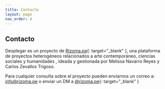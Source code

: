 ```yaml
---
title: Contacto
layout: page
nav_order: 4
---
```


## **Contacto**
Desplegar es un proyecto de [Rizoma.pe](https://rizoma.pe/){: target="_blank" }, una plataforma de proyectos heterogéneos relacionados a arte contemporáneo, ciencias sociales y humanidades , ideada y gestionada por Melissa Navarro Reyes y Carlos Zevallos Trigoso.

Para cualquier consulta sobre el proyecto pueden enviarnos un correo a: info@rizoma.pe o enviar un DM a [@rizoma.pe](https://www.instagram.com/rizoma.pe/){: target="_blank" }

